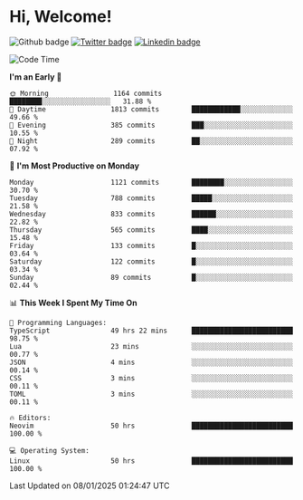   # Hi, Welcome!
  ![Github badge](https://img.shields.io/github/followers/kraken-afk.svg?style=social&label=Follow&maxAge=2592000)
  [![Twitter badge](https://img.shields.io/badge/-Twitter-00acee?style=flat-square&logo=Twitter&logoColor=white)](https://twitter.com/trshppl)
  [![Linkedin badge](https://img.shields.io/badge/LinkedIn-0077B5?style=flat-square&logo=linkedin&logoColor=white)](https://www.linkedin.com/in/noveanrer)
<!--START_SECTION:waka-->
![Code Time](http://img.shields.io/badge/Code%20Time-617%20hrs%2045%20mins-blue)

**I'm an Early 🐤** 

```text
🌞 Morning                1164 commits        ████████░░░░░░░░░░░░░░░░░   31.88 % 
🌆 Daytime                1813 commits        ████████████░░░░░░░░░░░░░   49.66 % 
🌃 Evening                385 commits         ███░░░░░░░░░░░░░░░░░░░░░░   10.55 % 
🌙 Night                  289 commits         ██░░░░░░░░░░░░░░░░░░░░░░░   07.92 % 
```
📅 **I'm Most Productive on Monday** 

```text
Monday                   1121 commits        ████████░░░░░░░░░░░░░░░░░   30.70 % 
Tuesday                  788 commits         █████░░░░░░░░░░░░░░░░░░░░   21.58 % 
Wednesday                833 commits         ██████░░░░░░░░░░░░░░░░░░░   22.82 % 
Thursday                 565 commits         ████░░░░░░░░░░░░░░░░░░░░░   15.48 % 
Friday                   133 commits         █░░░░░░░░░░░░░░░░░░░░░░░░   03.64 % 
Saturday                 122 commits         █░░░░░░░░░░░░░░░░░░░░░░░░   03.34 % 
Sunday                   89 commits          █░░░░░░░░░░░░░░░░░░░░░░░░   02.44 % 
```


📊 **This Week I Spent My Time On** 

```text
💬 Programming Languages: 
TypeScript               49 hrs 22 mins      █████████████████████████   98.75 % 
Lua                      23 mins             ░░░░░░░░░░░░░░░░░░░░░░░░░   00.77 % 
JSON                     4 mins              ░░░░░░░░░░░░░░░░░░░░░░░░░   00.14 % 
CSS                      3 mins              ░░░░░░░░░░░░░░░░░░░░░░░░░   00.11 % 
TOML                     3 mins              ░░░░░░░░░░░░░░░░░░░░░░░░░   00.11 % 

🔥 Editors: 
Neovim                   50 hrs              █████████████████████████   100.00 % 

💻 Operating System: 
Linux                    50 hrs              █████████████████████████   100.00 % 
```


 Last Updated on 08/01/2025 01:24:47 UTC
<!--END_SECTION:waka-->